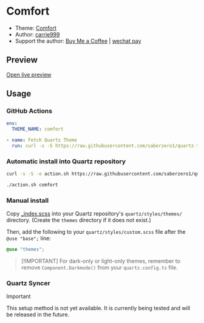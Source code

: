 # Comfort

- Theme: [Comfort](OBSIDIAN_THEME_URL%)
- Author: <a href="https://github.com/Carrie999" target="_blank" rel="noopener noreferrer">carrie999</a>
- Support the author: <a href="https://www.buymeacoffee.com/pangyajingD" target="_blank" rel="noopener noreferrer">Buy Me a Coffee</a> | <a href="https://github.com/Carrie999/wechat" target="_blank" rel="noopener noreferrer">wechat pay</a>

## Preview

[Open live preview](https://quartz-themes.github.io/comfort/)

## Usage

### GitHub Actions

```yaml
env:
  THEME_NAME: comfort
```

```yaml
- name: Fetch Quartz Theme
  run: curl -s -S https://raw.githubusercontent.com/saberzero1/quartz-themes/master/action.sh | bash -s -- $THEME_NAME
```

### Automatic install into Quartz repository

```bash
curl -s -S -o action.sh https://raw.githubusercontent.com/saberzero1/quartz-themes/master/action.sh

./action.sh comfort
```

### Manual install

Copy [\_index.scss](./_index.scss) into your Quartz repository's `quartz/styles/themes/` directory. (Create the `themes` directory if it does not exist.)

Then, add the following to your `quartz/styles/custom.scss` file after the `@use "base";` line:

```scss
@use "themes";
```

> [!IMPORTANT] For dark-only or light-only themes, remember to remove `Component.Darkmode()` from your `quartz.config.ts` file.

### Quartz Syncer

> [!IMPORTANT]
> This setup method is not yet available. It is currently being tested and will be released in the future.
